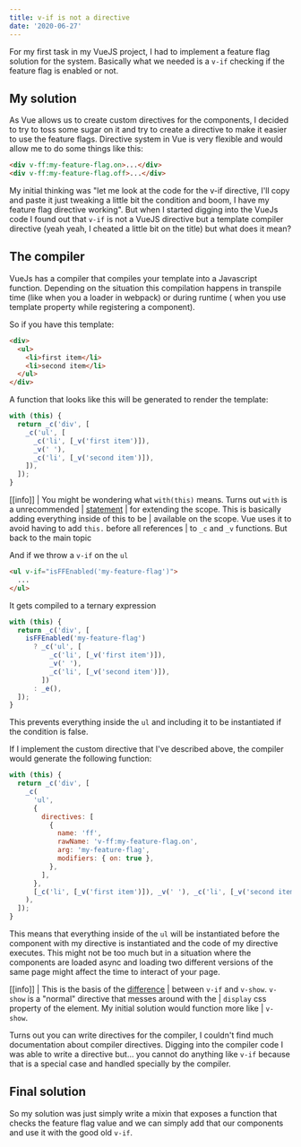 ```yaml
---
title: v-if is not a directive
date: '2020-06-27'
---
```


For my first task in my VueJS project, I had to implement a feature flag solution for the system.
Basically what we needed is a `v-if` checking if the feature flag is enabled or not.

## My solution

As Vue allows us to create custom directives for the components, I decided to try to toss some sugar
on it and try to create a directive to make it easier to use the feature flags. Directive system in Vue
is very flexible and would allow me to do some things like this:

```html
<div v-ff:my-feature-flag.on>...</div>
<div v-ff:my-feature-flag.off>...</div>
```

My initial thinking was "let me look at the code for the v-if directive, I'll copy and paste it just
tweaking a little bit the condition and boom, I have my feature flag directive working". But when I
started digging into the VueJs code I found out that `v-if` is not a VueJS directive but a template
compiler directive (yeah yeah, I cheated a little bit on the title) but what does it mean?

## The compiler

VueJs has a compiler that compiles your template into a Javascript function. Depending on the situation
this compilation happens in transpile time (like when you a loader in webpack) or during runtime ( when
you use template property while registering a component).

So if you have this template:

```html
<div>
  <ul>
    <li>first item</li>
    <li>second item</li>
  </ul>
</div>
```

A function that looks like this will be generated to render the template:

```js
with (this) {
  return _c('div', [
    _c('ul', [
      _c('li', [_v('first item')]),
      _v(' '),
      _c('li', [_v('second item')]),
    ]),
  ]);
}
```

[[info]]
| You might be wondering what `with(this)` means. Turns out `with` is a unrecommended
| [statement](https://developer.mozilla.org/en-US/docs/Web/JavaScript/Reference/Statements/with)
| for extending the scope. This is basically adding everything inside of this to be
| available on the scope. Vue uses it to avoid having to add `this.` before all references
| to `_c` and `_v` functions. But back to the main topic

And if we throw a `v-if` on the `ul`

```html
<ul v-if="isFFEnabled('my-feature-flag')">
  ...
</ul>
```

It gets compiled to a ternary expression

```js
with (this) {
  return _c('div', [
    isFFEnabled('my-feature-flag')
      ? _c('ul', [
          _c('li', [_v('first item')]),
          _v(' '),
          _c('li', [_v('second item')]),
        ])
      : _e(),
  ]);
}
```

This prevents everything inside the `ul` and including it to be instantiated if the
condition is false.

If I implement the custom directive that I've described above, the compiler would
generate the following function:

```js
with (this) {
  return _c('div', [
    _c(
      'ul',
      {
        directives: [
          {
            name: 'ff',
            rawName: 'v-ff:my-feature-flag.on',
            arg: 'my-feature-flag',
            modifiers: { on: true },
          },
        ],
      },
      [_c('li', [_v('first item')]), _v(' '), _c('li', [_v('second item')])],
    ),
  ]);
}
```

This means that everything inside of the `ul` will be instantiated before the
component with my directive is instantiated and the code of my directive executes.
This might not be too much but in a situation where the components are loaded async
and loading two different versions of the same page might affect the time to interact
of your page.

[[info]]
| This is the basis of the [difference](https://vuejs.org/v2/guide/conditional.html#v-if-vs-v-show)
| between `v-if` and `v-show`. `v-show` is a "normal" directive that messes around with the
| `display` css property of the element. My initial solution would function more like
| `v-show`.

Turns out you can write directives for the compiler, I couldn't find much documentation
about compiler directives. Digging into the compiler code I was able to write a directive
but... you cannot do anything like `v-if` because that is a special case and handled
specially by the compiler.

## Final solution

So my solution was just simply write a mixin that exposes a function that checks the feature
flag value and we can simply add that our components and use it with the good old `v-if`.
